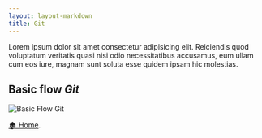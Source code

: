 ```yaml
---
layout: layout-markdown
title: Git
---
```


Lorem ipsum dolor sit amet consectetur adipisicing elit. Reiciendis quod
voluptatum veritatis quasi nisi odio necessitatibus accusamus, eum ullam
cum eos iure, magnam sunt soluta esse quidem ipsam hic molestias.

## Basic flow _Git_

![Basic Flow Git](https://dummyimage.com/640x4:3)

[🏚️ Home](/).
